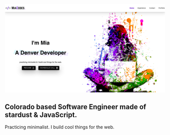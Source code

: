 [![Hi I'm Mia and I make cool stuff.](https://github.com/miadugas/miadugas/blob/master/mia.png)](https://miacodes.com/)



## Colorado based Software Engineer made of stardust & JavaScript.

Practicing minimalist. I build cool things for the web. 


